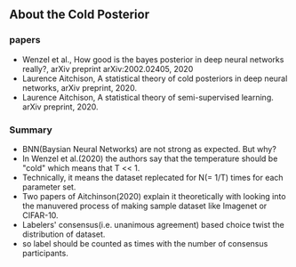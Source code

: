 ## About the Cold Posterior

### papers
- Wenzel et al., How good is the bayes posterior in deep neural networks really?, arXiv preprint arXiv:2002.02405, 2020
- Laurence Aitchison, A statistical theory of cold posteriors in deep neural networks, arXiv preprint, 2020.
- Laurence Aitchison, A statistical theory of semi-supervised learning. arXiv preprint, 2020.

### Summary
- BNN(Baysian Neural Networks) are not strong as expected. But why?
- In Wenzel et al.(2020) the authors say that the temperature should be "cold" which means that T << 1.
- Technically, it means the dataset replecated for N(= 1/T) times for each parameter set.
- Two papers of Aitchinson(2020) explain it theoretically with looking into the manuvered process of making sample dataset like Imagenet or CIFAR-10.
- Labelers' consensus(i.e. unanimous agreement) based choice twist the distribution of dataset.
- so label should be counted as times with the number of consensus participants.
